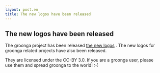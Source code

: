 ```yaml
---
layout: post.en
title: The new logos have been released
---
```


## The new logos have been released

The groonga project has been released [the new logos](/logo/) . The new logos for groonga related projects have also been released.

They are licensed under the CC-BY 3.0. If you are a groonga user, please use them and spread groonga to the world! :-)
